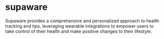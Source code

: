 # supaware
Supaware provides a comprehensive and personalized approach to health tracking and tips, leveraging wearable integrations to empower users to take control of their health and make positive changes to their lifestyle.

